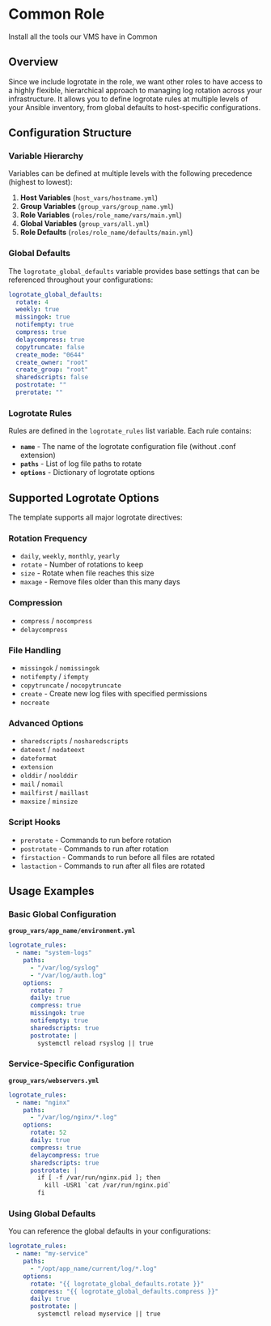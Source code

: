 # Common Role

Install all the tools our VMS have in Common

## Overview

Since we include logrotate in the role, we want other roles to have access to a highly flexible, hierarchical approach to managing log rotation across your infrastructure. It allows you to define logrotate rules at multiple levels of your Ansible inventory, from global defaults to host-specific configurations.

## Configuration Structure

### Variable Hierarchy

Variables can be defined at multiple levels with the following precedence (highest to lowest):

1. **Host Variables** (`host_vars/hostname.yml`)
2. **Group Variables** (`group_vars/group_name.yml`)
3. **Role Variables** (`roles/role_name/vars/main.yml`)
4. **Global Variables** (`group_vars/all.yml`)
5. **Role Defaults** (`roles/role_name/defaults/main.yml`)

### Global Defaults

The `logrotate_global_defaults` variable provides base settings that can be referenced throughout your configurations:

```yaml
logrotate_global_defaults:
  rotate: 4
  weekly: true
  missingok: true
  notifempty: true
  compress: true
  delaycompress: true
  copytruncate: false
  create_mode: "0644"
  create_owner: "root"
  create_group: "root"
  sharedscripts: false
  postrotate: ""
  prerotate: ""
```

### Logrotate Rules

Rules are defined in the `logrotate_rules` list variable. Each rule contains:

- **`name`** - The name of the logrotate configuration file (without .conf extension)
- **`paths`** - List of log file paths to rotate
- **`options`** - Dictionary of logrotate options

## Supported Logrotate Options

The template supports all major logrotate directives:

### Rotation Frequency

- `daily`, `weekly`, `monthly`, `yearly`
- `rotate` - Number of rotations to keep
- `size` - Rotate when file reaches this size
- `maxage` - Remove files older than this many days

### Compression

- `compress` / `nocompress`
- `delaycompress`

### File Handling

- `missingok` / `nomissingok`
- `notifempty` / `ifempty`
- `copytruncate` / `nocopytruncate`
- `create` - Create new log files with specified permissions
- `nocreate`

### Advanced Options

- `sharedscripts` / `nosharedscripts`
- `dateext` / `nodateext`
- `dateformat`
- `extension`
- `olddir` / `noolddir`
- `mail` / `nomail`
- `mailfirst` / `maillast`
- `maxsize` / `minsize`

### Script Hooks

- `prerotate` - Commands to run before rotation
- `postrotate` - Commands to run after rotation
- `firstaction` - Commands to run before all files are rotated
- `lastaction` - Commands to run after all files are rotated

## Usage Examples

### Basic Global Configuration

**`group_vars/app_name/environment.yml`**

```yaml
logrotate_rules:
  - name: "system-logs"
    paths:
      - "/var/log/syslog"
      - "/var/log/auth.log"
    options:
      rotate: 7
      daily: true
      compress: true
      missingok: true
      notifempty: true
      sharedscripts: true
      postrotate: |
        systemctl reload rsyslog || true
```

### Service-Specific Configuration

**`group_vars/webservers.yml`**

```yaml
logrotate_rules:
  - name: "nginx"
    paths:
      - "/var/log/nginx/*.log"
    options:
      rotate: 52
      daily: true
      compress: true
      delaycompress: true
      sharedscripts: true
      postrotate: |
        if [ -f /var/run/nginx.pid ]; then
          kill -USR1 `cat /var/run/nginx.pid`
        fi
```

### Using Global Defaults

You can reference the global defaults in your configurations:

```yaml
logrotate_rules:
  - name: "my-service"
    paths:
      - "/opt/app_name/current/log/*.log"
    options:
      rotate: "{{ logrotate_global_defaults.rotate }}"
      compress: "{{ logrotate_global_defaults.compress }}"
      daily: true
      postrotate: |
        systemctl reload myservice || true
```
